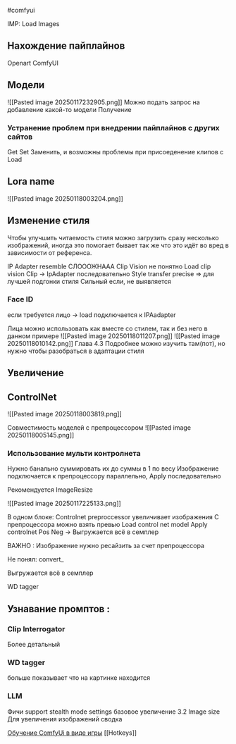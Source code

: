#comfyui

IMP:
Load Images



## Нахождение пайплайнов

Openart
ComfyUI

## Модели
![[Pasted image 20250117232905.png]]
Можно подать запрос на добавление какой-то модели
Получение

### Устранение проблем при внедрении пайплайнов с других сайтов

Get Set Заменить, и возможны проблемы при присоеденение клипов с Load


## Lora name 

![[Pasted image 20250118003204.png]]

## Изменение стиля 

Чтобы улучшить читаемость стиля можно загрузить сразу несколько изображений, иногда это помогает бывает так же что это идёт во вред в зависимости от референса. 

IP Adapter 
resemble
СЛОООЖНААА 
Clip Vision не понятно Load clip vision
Clip -> IpAdapter последовательно 
Style transfer precise => для лучшей подгонки стиля
Сильный если, не выявляется

### Face ID
если требуется лицо -> load подключается к IPAadapter

Лица можно использовать как вместе со стилем, так и без него в данном примере 
![[Pasted image 20250118011207.png]]
![[Pasted image 20250118010142.png]]
Глава 4.3 Подробнее можно изучить там(пот), но нужно чтобы разобраться в адаптации стиля 


## Увеличение


## ControlNet


![[Pasted image 20250118003819.png]]

Совместимость моделей с препроцессором 
![[Pasted image 20250118005145.png]]

### Использование мульти контролнета

Нужно банально суммировать их до суммы в 1 по весу
Изображение подключается к препроцессору параллельно, Apply последовательно



Рекомендуется ImageResize

![[Pasted image 20250117225133.png]]

В одном блоке:
Controlnet preproccessor увеличивает изображения 
С препроцессора можно взять превью 
Load control net model 
Apply controlnet Pos Neg -> Выгружается всё в семплер

ВАЖНО : Изображение нужно ресайзить за счет препроцессора

Не понял: convert_

Выгружается всё в семплер

WD tagger

## Узнавание промптов :

### Clip Interrogator 
Более детальный

### WD tagger

 больше показывает что на картинке находится

### LLM




Фичи support stealth mode settings
	базовое увеличение
	3.2 Image size Для увеличения изображений сводка 

[Обучение ComfyUi в виде игры](https://comfyanonymous.github.io/ComfyUI_tutorial_vn/)
[[Hotkeys]]


